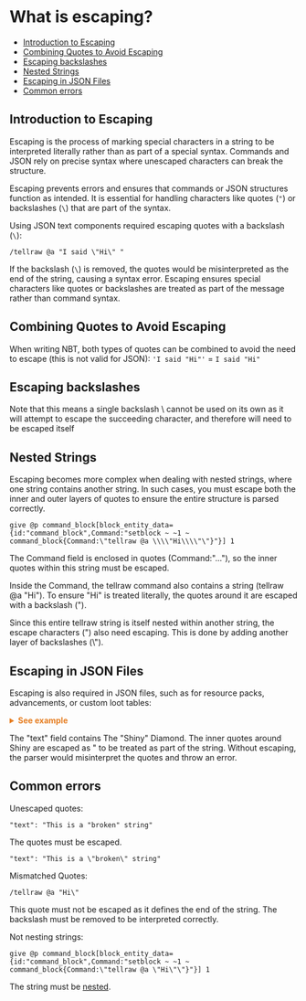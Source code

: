 # What is escaping?

  - [Introduction to Escaping](#introduction-to-escaping)
  - [Combining Quotes to Avoid Escaping](#combining-quotes-to-avoid-escaping)
  - [Escaping backslashes](#escaping-backslashes)
  - [Nested Strings](#nested-strings)
  - [Escaping in JSON Files](#escaping-in-json-files)
  - [Common errors](#common-errors)

## Introduction to Escaping
Escaping is the process of marking special characters in a string to be interpreted literally rather than as part of a special syntax. Commands and JSON rely on precise syntax where unescaped characters can break the structure.

Escaping prevents errors and ensures that commands or JSON structures function as intended. It is essential for handling characters like quotes (`"`) or backslashes (`\`) that are part of the syntax.

Using JSON text components required escaping quotes with a backslash (`\`):

```mcfunction
/tellraw @a "I said \"Hi\" "
```

If the backslash (`\`) is removed, the quotes would be misinterpreted as the end of the string, causing a syntax error. Escaping ensures special characters like quotes or backslashes are treated as part of the message rather than command syntax.

## Combining Quotes to Avoid Escaping
When writing NBT, both types of quotes can be combined to avoid the need to escape (this is not valid for JSON): `'I said "Hi"'` = `I said "Hi"`

## Escaping backslashes
Note that this means a single backslash \ cannot be used on its own as it will attempt to escape the succeeding character, and therefore will need to be escaped itself

## Nested Strings
Escaping becomes more complex when dealing with nested strings, where one string contains another string. In such cases, you must escape both the inner and outer layers of quotes to ensure the entire structure is parsed correctly.

```mcfunction
give @p command_block[block_entity_data={id:"command_block",Command:"setblock ~ ~1 ~ command_block{Command:\"tellraw @a \\\\"Hi\\\\"\"}"}] 1
```

The Command field is enclosed in quotes (Command:"..."), so the inner quotes within this string must be escaped.

Inside the Command, the tellraw command also contains a string (tellraw @a "Hi"). To ensure "Hi" is treated literally, the quotes around it are escaped with a backslash (\").

Since this entire tellraw string is itself nested within another string, the escape characters (\") also need escaping. This is done by adding another layer of backslashes (\\\").

## Escaping in JSON Files
Escaping is also required in JSON files, such as for resource packs, advancements, or custom loot tables:

<details markdown="1">
  <summary style="color: #e67e22; font-weight: bold;">See example</summary>

```json
{
  "type": "minecraft:block",
  "pools": [
    {
      "rolls": 1,
      "entries": [
        {
          "type": "minecraft:item",
          "name": "minecraft:diamond",
          "functions": [
            {
              "function": "minecraft:set_name",
              "name": {
                "text": "The \"Shiny\" Diamond",
              }
            }
          ]
        }
      ]
    }
  ]
}
```

</details>

The "text" field contains The "Shiny" Diamond. The inner quotes around Shiny are escaped as \" to be treated as part of the string. Without escaping, the parser would misinterpret the quotes and throw an error.

## Common errors

Unescaped quotes:

```
"text": "This is a "broken" string"
```

The quotes must be escaped.

```
"text": "This is a \"broken\" string"
```

Mismatched Quotes:

```mcfunction
/tellraw @a "Hi\"
```

This quote must not be escaped as it defines the end of the string. The backslash must be removed to be interpreted correctly.

Not nesting strings:

```mcfunction
give @p command_block[block_entity_data={id:"command_block",Command:"setblock ~ ~1 ~ command_block{Command:\"tellraw @a \"Hi\"\"}"}] 1
```

The string must be [nested](#nested-strings).